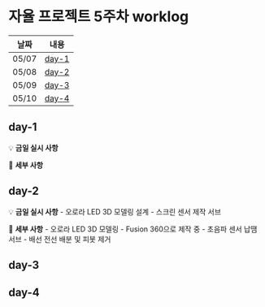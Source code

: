 # 자율 프로젝트 5주차 worklog

| 날짜  |      내용       |
| :---: | :-------------: |
| 05/07 | [day-1](#day-1) |
| 05/08 | [day-2](#day-2) |
| 05/09 | [day-3](#day-3) |
| 05/10 | [day-4](#day-4) |

## day-1

💡 **금일 실시 사항**

📜 **세부 사항**

## day-2

💡 **금일 실시 사항** - 오로라 LED 3D 모델링 설계 - 스크린 센서 제작 서브

📜 **세부 사항** - 오로라 LED 3D 모델링 - Fusion 360으로 제작 중 - 초음파 센서 납땜 서브 - 배선 전선 배분 및 피봇 제거

## day-3

## day-4
